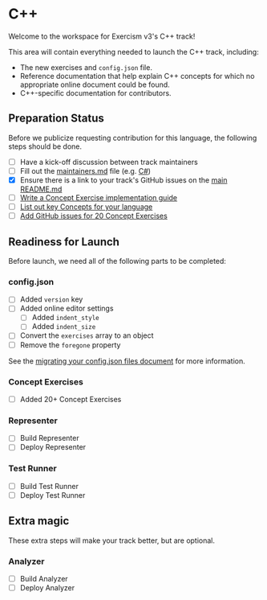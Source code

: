 # C++

Welcome to the workspace for Exercism v3's C++ track!

This area will contain everything needed to launch the C++ track, including:

- The new exercises and `config.json` file.
- Reference documentation that help explain C++ concepts for which no appropriate online document could be found.
- C++-specific documentation for contributors.

## Preparation Status

Before we publicize requesting contribution for this language, the following steps should be done.

- [ ] Have a kick-off discussion between track maintainers
- [ ] Fill out the [maintainers.md](./maintainers.md) file (e.g. [C#](../csharp/maintainers.md))
- [x] Ensure there is a link to your track's GitHub issues on the [main README.md](../../README.md)
- [ ] [Write a Concept Exercise implementation guide](../../docs/maintainers/writing-a-concept-exercise-github-issue.md)
- [ ] [List out key Concepts for your language](../../docs/maintainers/determining-concepts.md)
- [ ] [Add GitHub issues for 20 Concept Exercises](../../docs/maintainers/writing-a-concept-exercise-github-issue.md)

## Readiness for Launch

Before launch, we need all of the following parts to be completed:

### config.json

- [ ] Added `version` key
- [ ] Added online editor settings
  - [ ] Added `indent_style`
  - [ ] Added `indent_size`
- [ ] Convert the `exercises` array to an object
- [ ] Remove the `foregone` property

See the [migrating your config.json files document](../../docs/maintainers/migrating-your-config-json-files.md) for more information.

### Concept Exercises

- [ ] Added 20+ Concept Exercises

### Representer

- [ ] Build Representer
- [ ] Deploy Representer

### Test Runner

- [ ] Build Test Runner
- [ ] Deploy Test Runner

## Extra magic

These extra steps will make your track better, but are optional.

### Analyzer

- [ ] Build Analyzer
- [ ] Deploy Analyzer
